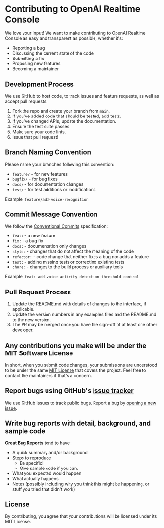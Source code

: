 # Contributing to OpenAI Realtime Console

We love your input! We want to make contributing to OpenAI Realtime Console as easy and transparent as possible, whether it's:

- Reporting a bug
- Discussing the current state of the code
- Submitting a fix
- Proposing new features
- Becoming a maintainer

## Development Process
We use GitHub to host code, to track issues and feature requests, as well as accept pull requests.

1. Fork the repo and create your branch from `main`.
2. If you've added code that should be tested, add tests.
3. If you've changed APIs, update the documentation.
4. Ensure the test suite passes.
5. Make sure your code lints.
6. Issue that pull request!

## Branch Naming Convention
Please name your branches following this convention:
- `feature/` - for new features
- `bugfix/` - for bug fixes
- `docs/` - for documentation changes
- `test/` - for test additions or modifications

Example: `feature/add-voice-recognition`

## Commit Message Convention
We follow the [Conventional Commits](https://www.conventionalcommits.org/) specification:

- `feat:` - a new feature
- `fix:` - a bug fix
- `docs:` - documentation only changes
- `style:` - changes that do not affect the meaning of the code
- `refactor:` - code change that neither fixes a bug nor adds a feature
- `test:` - adding missing tests or correcting existing tests
- `chore:` - changes to the build process or auxiliary tools

Example: `feat: add voice activity detection threshold control`

## Pull Request Process

1. Update the README.md with details of changes to the interface, if applicable.
2. Update the version numbers in any examples files and the README.md to the new version.
3. The PR may be merged once you have the sign-off of at least one other developer.

## Any contributions you make will be under the MIT Software License
In short, when you submit code changes, your submissions are understood to be under the same [MIT License](http://choosealicense.com/licenses/mit/) that covers the project. Feel free to contact the maintainers if that's a concern.

## Report bugs using GitHub's [issue tracker](https://github.com/yourusername/openai-realtime-console/issues)
We use GitHub issues to track public bugs. Report a bug by [opening a new issue]().

## Write bug reports with detail, background, and sample code

**Great Bug Reports** tend to have:

- A quick summary and/or background
- Steps to reproduce
  - Be specific!
  - Give sample code if you can.
- What you expected would happen
- What actually happens
- Notes (possibly including why you think this might be happening, or stuff you tried that didn't work)

## License
By contributing, you agree that your contributions will be licensed under its MIT License.
